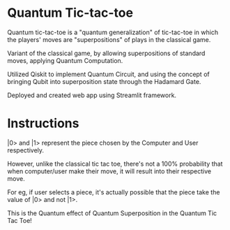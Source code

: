 # Quantum Tic-tac-toe
Quantum tic-tac-toe is a "quantum generalization" of tic-tac-toe in which the players' moves are "superpositions" of plays in the classical game.

Variant of the classical game, by allowing superpositions of standard moves, applying Quantum Computation.

Utilized Qiskit to implement Quantum Circuit, and using the concept of bringing Qubit into superposition state through the Hadamard Gate. 

Deployed and created web app using Streamlit framework.

# Instructions

|0> and |1> represent the piece chosen by the Computer and User respectively.

However, unlike the classical tic tac toe, there's not a 100% probability that when computer/user make their move, it will result into their respective move.

For eg, if user selects a piece, it's actually possible that the piece take the value of |0> and not |1>.

This is the Quantum effect of Quantum Superposition in the Quantum Tic Tac Toe!

